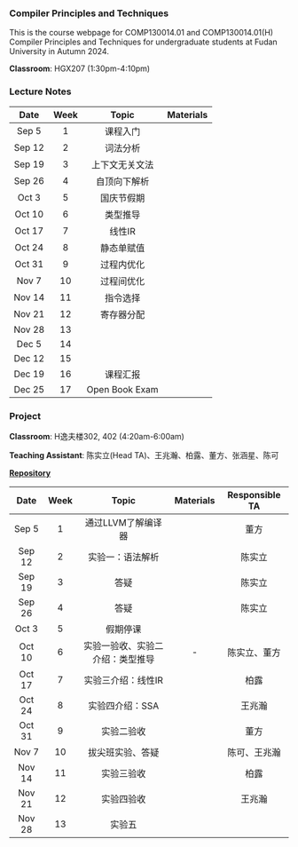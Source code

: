 ### Compiler Principles and Techniques 
This is the course webpage for COMP130014.01 and COMP130014.01(H) Compiler Principles and Techniques for undergraduate students at Fudan University in Autumn 2024.

**Classroom**: HGX207 (1:30pm-4:10pm)

### Lecture Notes

| Date | Week | Topic | Materials |
|:---------:|:---------:|:---------:|:------------------:|
| Sep 5 |  1  | 课程入门  | <!--[slides](slides/L1-课程入门.pdf), [notes](notes/l1-intro.pdf)--> |
| Sep 12  |  2  | 词法分析 | <!--[slides](slides/L2-词法分析.pdf), [notes](notes/l2-lex.pdf) -->|
| Sep 19 |  3  | 上下文无关文法 | <!--[slides](slides/L3-上下文无关文法.pdf), [notes](notes/l3-cfg.pdf), [TeaPL语法标准](notes/appendix-teapl.pdf) --> |
| Sep 26 |  4  | 自顶向下解析 | <!--[slides](slides/L4-自顶向下解析.pdf), [notes](notes/l4-topdown.pdf)  -->|
| Oct 3 |  5  | 国庆节假期 | <!--[slides](slides/L5-自底向上解析.pdf), [notes](notes/l5-bottomup.pdf)  -->|
| Oct 10  |  6  |  类型推导 | <!--[slides](slides/L6-类型推导.pdf), [notes](notes/l6-typecheck.pdf)  -->|
| Oct 17  |  7  |  线性IR | <!--[slides](slides/L7-线性IR.pdf), [notes](notes/l7-linearIR.pdf) -->|
| Oct 24 |  8   | 静态单赋值 | <!--[slides](slides/L8-静态单赋值.pdf), [notes](notes/l8-ssa.pdf) -->|
| Oct 31 |  9   | 过程内优化  | <!--[slides](slides/L9-过程内优化.pdf), [notes](notes/l9-intraopt.pdf)  -->|
| Nov 7 |  10   | 过程间优化  | <!--[slides](slides/L10-过程间优化.pdf), [notes](notes/l10-interopt.pdf)  -->|
| Nov 14 |  11   | 指令选择  <!--[slides](slides/L11-指令选择.pdf), [notes](notes/l11-instsel.pdf) -->|
| Nov 21 |  12  | 寄存器分配  <!--[slides](slides/L12-寄存器分配.pdf), [notes](notes/l12-regalloc.pdf) -->|
| Nov 28 |  13  | | <!-- [slides](slides/L13-指令调度与优化.pdf) -->|
| Dec 5 |  14  | | |
| Dec 12    |  15  |  | <!-- [slides](slides/L14-并行和优化.pdf) --> |
| Dec 19  |  16  | 课程汇报 | |
| Dec 25  | 17  | Open Book Exam  | |


### Project

**Classroom**: H逸夫楼302, 402 (4:20am-6:00am)

**Teaching Assistant**: 陈实立(Head TA)、王兆瀚、柏露、董方、张涵星、陈可

[**Repository**](https://github.com/hxuhack/compiler_project)

| Date | Week | Topic | Materials | Responsible TA |
|:---------:|:---------:|:---------:|:------------------:|:----------:|
| Sep 5 |  1  | 通过LLVM了解编译器 | <!-- [slides](project/PJ0_LLVM.pdf) --> | 董方 |
| Sep 12 |  2  | 实验一：语法解析 | <!-- [slides](project/24s-assignment1/Compiler_Assignment1.pdf), [Lex&Yacc-1](project/24s-assignment1/Lex&Yacc入门.md), [Lex&Yacc-2](project/24s-assignment1/Lex&Yacc进阶.md), [assignment1](project/24s-assignment1/Compiler_Assignment1.md), branch: 24s-assignment1 -->| 陈实立  |
| Sep 19 |  3  | 答疑  | <!-- [slides](project/24s-assignment1/Compiler_Assignment1-补充.pdf)--> | 陈实立 |
| Sep 26 |  4  | 答疑  | | 陈实立 |
| Oct 3 |  5  | 假期停课 | <!-- [slides](project/24s-assignment2/Assignment2_typecheck.pdf)--> |  |
| Oct 10   |  6   | 实验一验收、实验二介绍：类型推导 | - | 陈实立、董方 |
| Oct 17 |  7   | 实验三介绍：线性IR | <!-- [assignment3](project/24s-assignment3/assignment3.pdf),[genLinearIR](project/24s-assignment3/genLinearIR.pdf),[LLVMIR](project/24s-assignment3/LLVMIR.pdf)--> | 柏露 |
| Oct 24 |  8   | 实验四介绍：SSA | <!-- [assignment4](project/24s-assignment4/assignment4.pdf) --> | 王兆瀚  |
| Oct 31 |  9   | 实验二验收 | | 董方 |
| Nov 7 |  10   | 拔尖班实验、答疑 | | 陈可、王兆瀚 |
| Nov 14 |  11   | 实验三验收 | | 柏露 |
| Nov 21 |  12  | 实验四验收  | | 王兆瀚  |
| Nov 28 |  13  | 实验五 | <!-- [assignment5](project/24s-assignment5/README.md) [asm_arm](project/24s-assignment5/asm.md) -->
<!--
The specifications of the programming languages and intermidiate code employed in this course can be found [here](teapl/README.md). 
-->



